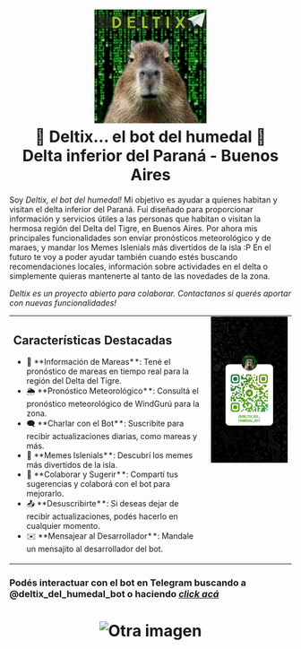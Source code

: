 <h1 align="center">
  <img src="bot_icon.png" alt="soy deltix" width="200"><br>
  &#127795 Deltix... el bot del humedal &#127795<br>
  Delta inferior del Paraná - Buenos Aires
</h1>


Soy *Deltix, el bot del humedal!* Mi objetivo es ayudar a quienes habitan y visitan el delta inferior del Paraná. Fui diseñado para proporcionar información y servicios útiles a las personas que habitan o visitan la hermosa región del Delta del Tigre, en Buenos Aires. Por ahora mis principales funcionalidades son enviar pronósticos meteorológico y de maraes, y mandar los Memes Islenials más divertidos de la isla :P En el futuro te voy a poder ayudar también cuando estés buscando recomendaciones locales, información sobre actividades en el delta o simplemente quieras mantenerte al tanto de las novedades de la zona.

*Deltix es un proyecto abierto para colaborar. Contactanos si querés aportar con nuevas funcionalidades!*

<table>
  <tr>
    <td style="width: 70%;">
      <h2>Características Destacadas</h2>
      <ul>
        <li>🌊 **Información de Mareas**: Tené el pronóstico de mareas en tiempo real para la región del Delta del Tigre.</li>
        <li>🌦️ **Pronóstico Meteorológico**: Consultá el pronóstico meteorológico de WindGurú para la zona.</li>
        <li>🗨️ **Charlar con el Bot**: Suscribite para recibir actualizaciones diarias, como mareas y más.</li>
        <li>🤣 **Memes Islenials**: Descubrí los memes más divertidos de la isla.</li>
        <li>🤝 **Colaborar y Sugerir**: Compartí tus sugerencias y colaborá con el bot para mejorarlo.</li>
        <li>📤 **Desuscribirte**: Si deseas dejar de recibir actualizaciones, podés hacerlo en cualquier momento.</li>
        <li>✉️ **Mensajear al Desarrollador**: Mandale un mensajito al desarrollador del bot.</li>
      </ul>
    </td>
    <td style="width: 30%; vertical-align: top;">
      <img src="bot_qr.png" alt="Código QR del bot" width="150">
    </td>
  </tr>
</table>

### Podés interactuar con el bot en Telegram buscando a @deltix_del_humedal_bot o haciendo *[click acá](https://t.me/deltix_del_humedal_bot)*
<h1 align="center">
<img src="https://github.com/marajadesantelmo/deltix/assets/50368116/3a2ce1a0-0fc6-483d-a164-d2f89e92ba65" alt="Otra imagen" width="400">
</h1>

